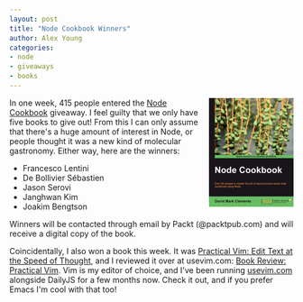 ```yaml
---
layout: post
title: "Node Cookbook Winners"
author: Alex Young
categories:
- node
- giveaways
- books
---
```


<a href="http://www.packtpub.com/node-to-guide-in-the-art-of-asynchronous-server-side-javascript-cookbook/book"><img src="/images/posts/nodecookbook.png" style="float: right; margin: 0 0 10px 10px" /></a>

In one week, 415 people entered the [Node Cookbook](http://www.packtpub.com/node-to-guide-in-the-art-of-asynchronous-server-side-javascript-cookbook/book) giveaway.  I feel guilty that we only have five books to give out!  From this I can only assume that there's a huge amount of interest in Node, or people thought it was a new kind of molecular gastronomy.  Either way, here are the winners:

* Francesco Lentini
* De Bollivier Sébastien
* Jason Serovi
* Janghwan Kim
* Joakim Bengtson

Winners will be contacted through email by Packt (@packtpub.com) and will receive a digital copy of the book.

Coincidentally, I also won a book this week.  It was [Practical Vim: Edit Text at the Speed of Thought](http://pragprog.com/book/dnvim/practical-vim), and I reviewed it over at usevim.com: [Book Review: Practical Vim](http://usevim.com/2012/10/31/practical-vim-review/).  Vim is my editor of choice, and I've been running [usevim.com](http://usevim.com/) alongside DailyJS for a few months now.  Check it out, and if you prefer Emacs I'm cool with that too!
